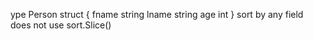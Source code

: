 ype Person struct {
  fname string
  lname string
  age int
}
sort by any field 
does not use sort.Slice()
